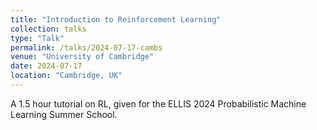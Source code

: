 ```yaml
---
title: "Introduction to Reinforcement Learning"
collection: talks
type: "Talk"
permalink: /talks/2024-07-17-cambs
venue: "University of Cambridge"
date: 2024-07-17
location: "Cambridge, UK"
---
```


A 1.5 hour tutorial on RL, given for the ELLIS 2024 Probabilistic Machine Learning Summer School. 